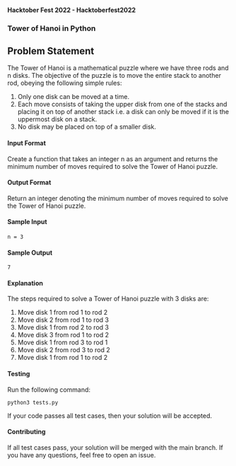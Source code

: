 #### Hacktober Fest 2022 - Hacktoberfest2022
### Tower of Hanoi in Python
## Problem Statement
The Tower of Hanoi is a mathematical puzzle where we have three rods and n disks. The objective of the puzzle is to move the entire stack to another rod, obeying the following simple rules:
1. Only one disk can be moved at a time.
2. Each move consists of taking the upper disk from one of the stacks and placing it on top of another stack i.e. a disk can only be moved if it is the uppermost disk on a stack.
3. No disk may be placed on top of a smaller disk.
#### Input Format
Create a function that takes an integer n as an argument and returns the minimum number of moves required to solve the Tower of Hanoi puzzle.
#### Output Format
Return an integer denoting the minimum number of moves required to solve the Tower of Hanoi puzzle.
#### Sample Input
```
n = 3
```
#### Sample Output
```
7
```
#### Explanation
The steps required to solve a Tower of Hanoi puzzle with 3 disks are:
1. Move disk 1 from rod 1 to rod 2
2. Move disk 2 from rod 1 to rod 3
3. Move disk 1 from rod 2 to rod 3
4. Move disk 3 from rod 1 to rod 2
5. Move disk 1 from rod 3 to rod 1
6. Move disk 2 from rod 3 to rod 2
7. Move disk 1 from rod 1 to rod 2

#### Testing
Run the following command:
```
python3 tests.py
```
If your code passes all test cases, then your solution will be accepted.

#### Contributing
If all test cases pass, your solution will be merged with the main branch. If you have any questions, feel free to open an issue.
